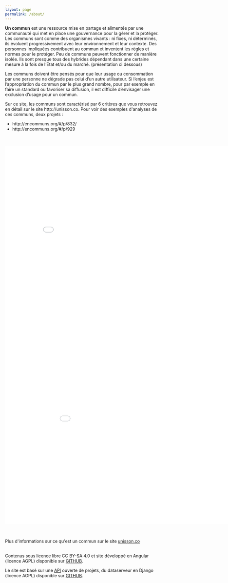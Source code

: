 ```yaml
---
layout: page
permalink: /about/
---
```

<div id="content">
                <tabset class="nav-tabs-project">
                    <tab heading=" A propos de ce site">
</tab>
</tabset>
<p><b>Un commun</b> est une ressource mise en partage et alimentée par une communauté qui met en place une gouvernance pour la gérer et la protéger. Les communs sont comme des organismes vivants : ni fixes, ni déterminés, ils évoluent progressivement avec leur environnement et leur contexte. Des personnes impliquées contribuent au commun et inventent les règles et normes pour le protéger. Peu de communs peuvent fonctionner de manière isolée. Ils sont presque tous des hybrides dépendant dans une certaine mesure à la fois de l’État et/ou du marché. (présentation ci dessous)</p>
<p>Les communs doivent être pensés pour que leur usage ou consommation par une personne ne dégrade pas celui d’un autre utilisateur. Si l’enjeu est l’appropriation du commun par le plus grand nombre, pour par exemple en faire un standard ou favoriser sa diffusion, il est difficile d’envisager une exclusion d’usage pour un commun.</p>
<p>Sur ce site, les communs sont caractérisé par 6 critères que vous retrouvez en détail sur le site http://unisson.co. Pour voir des exemples d'analyses de ces communs, deux projets :
<ul><li>http://encommuns.org/#/p/832/</li>
<li>http://encommuns.org/#/p/929</li>
</ul>
<br>
<br>	



<tabset class="nav-tabs-project">
 <tab heading=" C'est quoi un commun ?">
</tab>
</tabset>
<iframe src="//slides.com/unisson/qu-est-ce-qu-un-bien-commun/embed" width="850" height="620" scrolling="no" frameborder="0" webkitallowfullscreen mozallowfullscreen allowfullscreen></iframe>


<tabset class="nav-tabs-project">
 <tab heading="English presentation">
</tab>
</tabset>
<iframe src="//slides.com/unisson/unis/embed" scrolling="no" webkitallowfullscreen="" mozallowfullscreen="" allowfullscreen="" frameborder="0" height="620" width="960"></iframe>

<br></br>Plus d'informations sur ce qu'est un commun sur le site <a href="http://unisson.co/communs">unisson.co </a><br></br>


<p>Contenus sous licence libre CC BY-SA 4.0 et site développé en Angular (licence AGPL) disponible sur <a href="http://github.com/unissonco/encommuns.org">GITHUB</a>.</p>
<p>Le site est basé sur une <a href="http://data.patapouf.org/api/v0/">API</a> ouverte de projets, du dataserveur en Django (licence AGPL) disponible sur <a href="https://github.com/UnissonCo/dataserver/">GITHUB</a>.</p>
